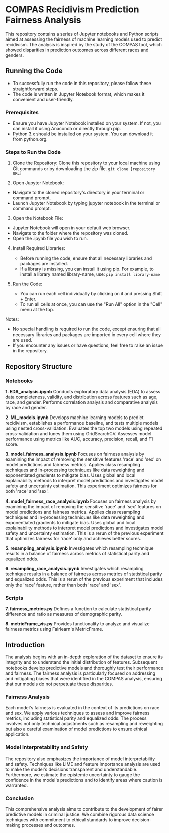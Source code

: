 # COMPAS Recidivism Prediction Fairness Analysis
This repository contains a series of Jupyter notebooks and Python scripts aimed at assessing the fairness of machine learning models used to predict recidivism. The analysis is inspired by the study of the COMPAS tool, which showed disparities in prediction outcomes across different races and genders.
## Running the Code

- To successfully run the code in this repository, please follow these straightforward steps.
- The code is written in Jupyter Notebook format, which makes it convenient and user-friendly.

### Prerequisites
- Ensure you have Jupyter Notebook installed on your system. If not, you can install it using Anaconda or directly through pip.
- Python 3.x should be installed on your system. You can download it from python.org.

### Steps to Run the Code

1. Clone the Repository: Clone this repository to your local machine using Git commands or by downloading the zip file.  `git clone [repository URL]`

2. Open Jupyter Notebook:

- Navigate to the cloned repository's directory in your terminal or command prompt.
- Launch Jupyter Notebook by typing jupyter notebook in the terminal or command prompt.

3. Open the Notebook File:

- Jupyter Notebook will open in your default web browser.
- Navigate to the folder where the repository was cloned.
- Open the .ipynb file you wish to run.

4. Install Required Libraries:
    - Before running the code, ensure that all necessary libraries and packages are installed.
    - If a library is missing, you can install it using pip. For example, to install a library named library-name, use: `pip install library-name`

5. Run the Code:
    - You can run each cell individually by clicking on it and pressing Shift + Enter.
    - To run all cells at once, you can use the "Run All" option in the "Cell" menu at the top.

Notes:
- No special handling is required to run the code, except ensuring that all necessary libraries and packages are imported in every cell where they are used.
- If you encounter any issues or have questions, feel free to raise an issue in the repository.
## Repository Structure
### Notebooks

**1. EDA_analysis.ipynb**
Conducts exploratory data analysis (EDA) to assess data completeness, validity, and distribution across features such as age, race, and gender.
Performs correlation analysis and comparative analysis by race and gender.

**2. ML_models.ipynb**
Develops machine learning models to predict recidivism, establishes a performance baseline, and tests multiple models using nested cross-validation.
Evaluates the top two models using repeated cross-validation and tunes them using GridSearchCV.
Assesses model performance using metrics like AUC, accuracy, precision, recall, and F1 score.

**3. model_fairness_analysis.ipynb**
Focuses on fairness analysis by examining the impact of removing the sensitive features 'race' and 'sex' on model predictions and fairness metrics.
Applies class resampling techniques and in-processing techniques like data reweighting and exponentiated gradients to mitigate bias.
Uses global and local explainability methods to interpret model predictions and investigates model safety and uncertainty estimation.
This experiment optimizes fairness for both 'race' and 'sex'.

**4. model_fairness_race_analysis.ipynb**
Focuses on fairness analysis by examining the impact of removing the sensitive 'race' and 'sex' features on model predictions and fairness metrics.
Applies class resampling techniques and in-processing techniques like data reweighting and exponentiated gradients to mitigate bias.
Uses global and local explainability methods to interpret model predictions and investigates model safety and uncertainty estimation.
This is a rerun of the previous experiment that optimizes fairness for 'race' only and achieves better scores.

**5. resampling_analysis.ipynb**
Investigates which resampling technique results in a balance of fairness across metrics of statistical parity and equalized odds.

**6. resampling_race_analysis.ipynb**
Investigates which resampling technique results in a balance of fairness across metrics of statistical parity and equalized odds.
This is a rerun of the previous experiment that includes only the 'race' feature, rather than both 'race' and 'sex'.

### Scripts

**7. fairness_metrics.py**
Defines a function to calculate statistical parity difference and ratio as measures of demographic parity.

**8. metricFrame_vis.py**
Provides functionality to analyze and visualize fairness metrics using Fairlearn's MetricFrame.

## Introduction

The analysis begins with an in-depth exploration of the dataset to ensure its integrity and to understand the initial distribution of features. Subsequent notebooks develop predictive models and thoroughly test their performance and fairness. The fairness analysis is particularly focused on addressing and mitigating biases that were identified in the COMPAS analysis, ensuring that our models do not perpetuate these disparities.

### Fairness Analysis
Each model's fairness is evaluated in the context of its predictions on race and sex. We apply various techniques to assess and improve fairness metrics, including statistical parity and equalized odds. The process involves not only technical adjustments such as resampling and reweighting but also a careful examination of model predictions to ensure ethical application.

### Model Interpretability and Safety
The repository also emphasizes the importance of model interpretability and safety. Techniques like LIME and feature importance analysis are used to make the model's decisions transparent and understandable. Furthermore, we estimate the epistemic uncertainty to gauge the confidence in the model's predictions and to identify areas where caution is warranted.

### Conclusion
This comprehensive analysis aims to contribute to the development of fairer predictive models in criminal justice. We combine rigorous data science techniques with commitment to ethical standards to improve decision-making processes and outcomes.
